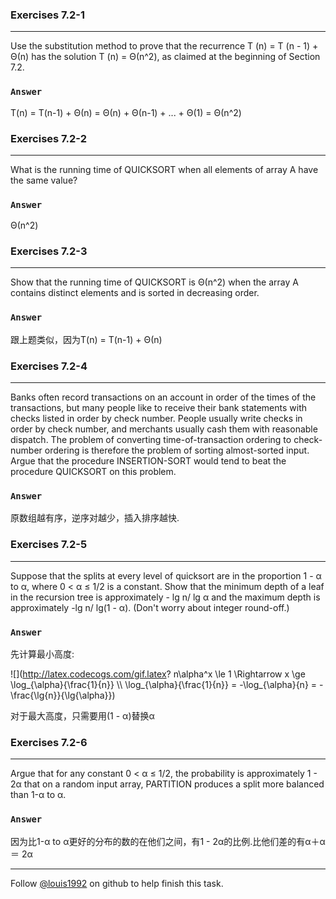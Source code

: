 ### Exercises 7.2-1
***
Use the substitution method to prove that the recurrence T (n) = T (n - 1) + Θ(n) has thesolution T (n) = Θ(n^2), as claimed at the beginning of Section 7.2.

### `Answer`
T(n) = T(n-1) + Θ(n) = Θ(n) + Θ(n-1) + ... + Θ(1) = Θ(n^2)


### Exercises 7.2-2
***
What is the running time of QUICKSORT when all elements of array A have the same value?

### `Answer`
Θ(n^2)

### Exercises 7.2-3
***
Show that the running time of QUICKSORT is Θ(n^2) when the array A contains distinct elements and is sorted in decreasing order.

### `Answer`
跟上题类似，因为T(n) = T(n-1) + Θ(n)

### Exercises 7.2-4
***
Banks often record transactions on an account in order of the times of the transactions, but many people like to receive their bank statements with checks listed in order by check number. People usually write checks in order by check number, and merchants usually cash them with reasonable dispatch. The problem of converting time-of-transaction ordering to check-number ordering is therefore the problem of sorting almost-sorted input. Argue that the procedure INSERTION-SORT would tend to beat the procedure QUICKSORT on this problem.

### `Answer`
原数组越有序，逆序对越少，插入排序越快.

### Exercises 7.2-5
***
Suppose that the splits at every level of quicksort are in the proportion 1 - α to α, where 0 < α ≤ 1/2 is a constant. Show that the minimum depth of a leaf in the recursion tree is approximately - lg n/ lg α and the maximum depth is approximately -lg n/ lg(1 - α). (Don't worry about integer round-off.)

### `Answer`
先计算最小高度:

![](http://latex.codecogs.com/gif.latex? n\\alpha^x \\le 1 \\Rightarrow  x \\ge \\log_{\\alpha}{\\frac{1}{n}} \\\\ \\log_{\\alpha}{\\frac{1}{n}}  = -\\log_{\\alpha}{n} = -\\frac{\\lg{n}}{\\lg{\\alpha}})

对于最大高度，只需要用(1 - α)替换α

### Exercises 7.2-6
***
Argue that for any constant 0 < α ≤ 1/2, the probability is approximately 1 - 2α that on arandom input array, PARTITION produces a split more balanced than 1-α to α.
### `Answer`
因为比1-α to α更好的分布的数的在他们之间，有1 - 2α的比例.比他们差的有α＋α ＝ 2α



***
Follow [@louis1992](https://github.com/gzc) on github to help finish this task.

